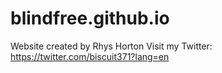 # blindfree.github.io

Website created by Rhys Horton
Visit my Twitter: https://twitter.com/biscuit371?lang=en
